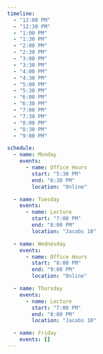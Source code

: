 ```yaml
---
timeline:
  - "12:00 PM"
  - "12:30 PM"
  - "1:00 PM"
  - "1:30 PM"
  - "2:00 PM"
  - "2:30 PM"
  - "3:00 PM"
  - "3:30 PM"
  - "4:00 PM"
  - "4:30 PM"
  - "5:00 PM"
  - "5:30 PM"
  - "6:00 PM"
  - "6:30 PM"
  - "7:00 PM"
  - "7:30 PM"
  - "8:00 PM"
  - "8:30 PM"
  - "9:00 PM"

schedule:
  - name: Monday
    events:
      - name: Office Hours
        start: "5:30 PM"
        end: "6:30 PM"
        location: "Online"

  - name: Tuesday
    events:
      - name: Lecture
        start: "7:00 PM"
        end: "8:00 PM"
        location: "Jacobs 10"

  - name: Wednesday
    events:
      - name: Office Hours
        start: "8:00 PM"
        end: "9:00 PM"
        location: "Online"

  - name: Thursday
    events:
      - name: Lecture
        start: "7:00 PM"
        end: "8:00 PM"
        location: "Jacobs 10"

  - name: Friday
    events: []
---
```

